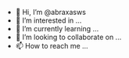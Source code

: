 - 👋 Hi, I’m @abraxasws
- 👀 I’m interested in ...
- 🌱 I’m currently learning ...
- 💞️ I’m looking to collaborate on ...
- 📫 How to reach me ...

<!---
abraxasws/abraxasws is a ✨ special ✨ repository because its `README.md` (this file) appears on your GitHub profile.
You can click the Preview link to take a look at your changes.
--->
